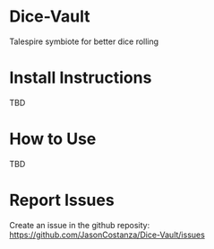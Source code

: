 # Dice-Vault
Talespire symbiote for better dice rolling

# Install Instructions
TBD

# How to Use
TBD

# Report Issues
Create an issue in the github reposity: https://github.com/JasonCostanza/Dice-Vault/issues
